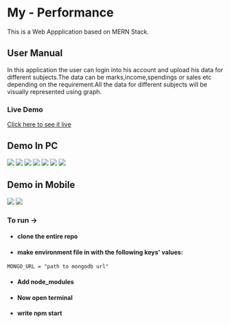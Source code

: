 # My - Performance
This is a Web Appplication based on MERN Stack. 

## User Manual
In this application the user can login into his account and upload his data for different subjects.The data can be marks,income,spendings or sales etc depending on the requirement.All the data for different subjects will be visually represented using graph.

### Live Demo
[Click here to see it live](https://myperformance.vercel.app/)


## Demo In PC
![](/demo/Index.png)
![](/demo/Login.png)
![](/demo/Register.png)
![](/demo/Home.png)
![](/demo/ScoreCard.png)
![](/demo/AddSubject.jpg)
![](/demo/Settings.png)

## Demo in Mobile
![](/demo/Mobile-Index.png)
![](/demo/Mobile-Login.png)

### To run -> 
* #### clone the entire repo
* #### make environment file in with the following keys' values:
```
MONGO_URL = "path to mongodb url"
```
* #### Add node_modules
* #### Now open terminal
* #### write npm start
